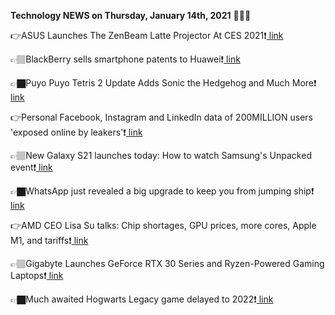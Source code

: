 <b>Technology NEWS on Thursday, January 14th, 2021</b> 📡📡📡 

👉ASUS Launches The ZenBeam Latte Projector At CES 2021❗️<a href='https://techblock.club/?p=9471'> link</a>

👉🏽BlackBerry sells smartphone patents to Huawei❗️<a href='https://techblock.club/?p=9473'> link</a>

👉🏿Puyo Puyo Tetris 2 Update Adds Sonic the Hedgehog and Much More❗️<a href='https://techblock.club/?p=9475'> link</a>

👉Personal Facebook, Instagram and LinkedIn data of 200MILLION users 'exposed online by leakers'❗️<a href='https://techblock.club/?p=9477'> link</a>

👉🏽New Galaxy S21 launches today: How to watch Samsung's Unpacked event❗️<a href='https://techblock.club/?p=9479'> link</a>

👉🏿WhatsApp just revealed a big upgrade to keep you from jumping ship❗️<a href='https://techblock.club/?p=9481'> link</a>

👉AMD CEO Lisa Su talks: Chip shortages, GPU prices, more cores, Apple M1, and tariffs❗️<a href='https://techblock.club/?p=9483'> link</a>

👉🏽Gigabyte Launches GeForce RTX 30 Series and Ryzen-Powered Gaming Laptops❗️<a href='https://techblock.club/?p=9485'> link</a>

👉🏿Much awaited Hogwarts Legacy game delayed to 2022❗️<a href='https://techblock.club/?p=9487'> link</a>

